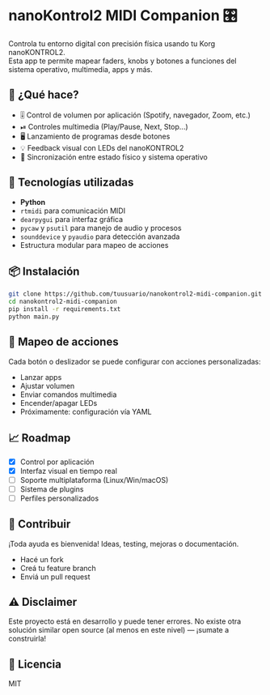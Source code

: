 # nanoKontrol2 MIDI Companion 🎛️

Controla tu entorno digital con precisión física usando tu Korg nanoKONTROL2.  
Esta app te permite mapear faders, knobs y botones a funciones del sistema operativo, multimedia, apps y más.

## 🚀 ¿Qué hace?

- 🎚 Control de volumen por aplicación (Spotify, navegador, Zoom, etc.)
- ⏯ Controles multimedia (Play/Pause, Next, Stop...)
- 🖥️ Lanzamiento de programas desde botones
- 💡 Feedback visual con LEDs del nanoKONTROL2
- 🔁 Sincronización entre estado físico y sistema operativo

## 🧠 Tecnologías utilizadas

- **Python**
- `rtmidi` para comunicación MIDI
- `dearpygui` para interfaz gráfica
- `pycaw` y `psutil` para manejo de audio y procesos
- `sounddevice` y `pyaudio` para detección avanzada
- Estructura modular para mapeo de acciones

## 📦 Instalación

```bash
git clone https://github.com/tuusuario/nanokontrol2-midi-companion.git
cd nanokontrol2-midi-companion
pip install -r requirements.txt
python main.py
```

## 🧩 Mapeo de acciones

Cada botón o deslizador se puede configurar con acciones personalizadas:
- Lanzar apps
- Ajustar volumen
- Enviar comandos multimedia
- Encender/apagar LEDs
- Próximamente: configuración vía YAML

## 📈 Roadmap

- [x] Control por aplicación
- [x] Interfaz visual en tiempo real
- [ ] Soporte multiplataforma (Linux/Win/macOS)
- [ ] Sistema de plugins
- [ ] Perfiles personalizados

## 🤝 Contribuir

¡Toda ayuda es bienvenida! Ideas, testing, mejoras o documentación.
- Hacé un fork
- Creá tu feature branch
- Enviá un pull request

## ⚠️ Disclaimer

Este proyecto está en desarrollo y puede tener errores. No existe otra solución similar open source (al menos en este nivel) — ¡sumate a construirla!

## 📜 Licencia

MIT
